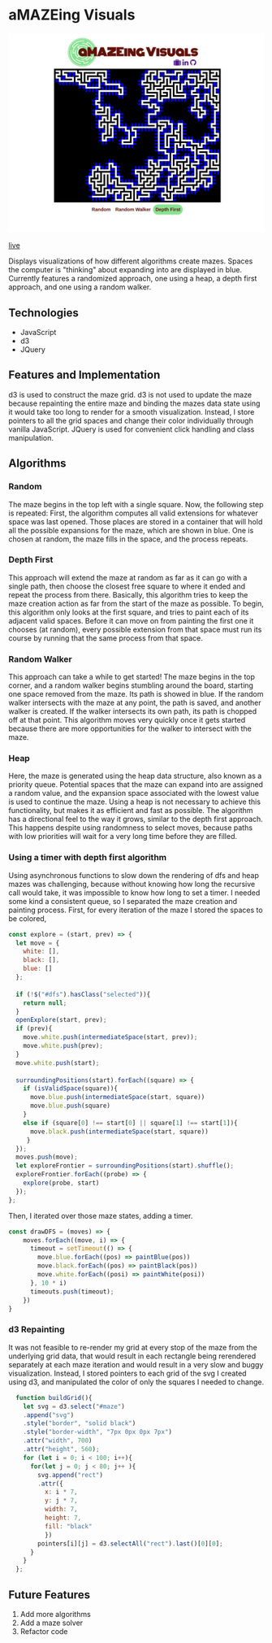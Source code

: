 # aMAZEing Visuals
![image](./images/maze.png)

[live](http://www.nathanvass.site/Maze_Visualization/)

Displays visualizations of how different algorithms create mazes. Spaces the computer is "thinking" about expanding into are displayed in blue. Currently features a randomized approach, one using a heap, a depth first approach, and one using a random walker.

## Technologies
- JavaScript
- d3
- JQuery

## Features and Implementation

d3 is used to construct the maze grid. d3 is not used to update the maze because repainting the entire maze and binding the mazes data state using it would take too long to render for a smooth visualization. Instead, I store pointers to all the grid spaces and change their color individually through vanilla JavaScript. JQuery is used for convenient click handling and class manipulation.

## Algorithms ##

### Random ###
The maze begins in the top left with a single square. Now, the following step is repeated:
First, the algorithm computes all valid extensions for whatever space was last opened. Those places are stored in a container that will
hold all the possible expansions for the maze, which are shown in blue. One is chosen at random, the maze fills
in the space, and the process repeats.
### Depth First ###
This approach will extend the maze at random as far as it can go with a single path, then choose
the closest free square to where it ended and repeat the process from there. Basically, this
algorithm tries to keep the maze creation action as far from the start of the maze as possible.
To begin, this algorithm only looks at the first square, and tries to paint each of its adjacent valid spaces.
Before it can move on from painting the first one it chooses (at random), every possible extension from that space must run its course by running that the same process from that space.
### Random Walker ###
This approach can take a while to get started! The maze begins in the top corner, and a random walker
begins stumbling around the board, starting one space removed from the maze. Its path is showed in blue.
If the random walker intersects with the maze at any point, the path is saved, and another walker is created.
If the walker intersects its own path, its path is chopped off at that point. This algorithm moves very quickly once it gets started
because there are more opportunities for the walker to intersect with the maze.
### Heap ###
Here, the maze is generated using the heap data structure, also known as a priority queue.
Potential spaces that the maze can expand into are assigned a random value, and the expansion space associated with the lowest value
is used to continue the maze. Using a heap is not necessary to achieve this functionality, but makes it as efficient and fast as possible.
The algorithm has a directional feel to the way it grows, similar to the depth first approach.
This happens despite using randomness to select moves, because paths with low priorities will wait for a very long time before they are filled.
### Using a timer with depth first algorithm ###

Using asynchronous functions to slow down the rendering of dfs and heap mazes was challenging, because without knowing how long the recursive call would take, it was impossible to know how long to set a timer. I needed some kind a consistent queue, so I separated the maze creation and painting process. First, for every iteration of the maze I stored the spaces to be colored,

```JavaScript
const explore = (start, prev) => {
  let move = {
    white: [],
    black: [],
    blue: []
  };

  if (!$("#dfs").hasClass("selected")){
    return null;
  }
  openExplore(start, prev);
  if (prev){
    move.white.push(intermediateSpace(start, prev));
    move.white.push(prev);
  }
  move.white.push(start);

  surroundingPositions(start).forEach((square) => {
    if (isValidSpace(square)){
      move.blue.push(intermediateSpace(start, square))
      move.blue.push(square)
    }
    else if (square[0] !== start[0] || square[1] !== start[1]){
      move.black.push(intermediateSpace(start, square))
     }
  });
  moves.push(move);
  let exploreFrontier = surroundingPositions(start).shuffle();
  exploreFrontier.forEach((probe) => {
    explore(probe, start)
  });
};
```

Then, I iterated over those maze states, adding a timer.

```JavaScript
const drawDFS = (moves) => {
    moves.forEach((move, i) => {
      timeout = setTimeout(() => {
        move.blue.forEach((pos) => paintBlue(pos))
        move.black.forEach((pos) => paintBlack(pos))
        move.white.forEach((posi) => paintWhite(posi))
      }, 10 * i)
      timeouts.push(timeout);
    })
}
```

### d3 Repainting
It was not feasible to re-render my grid at every stop of the maze from the underlying grid data, that would result in each rectangle being rerendered separately at each maze iteration and would result in a very slow and buggy visualization. Instead, I stored pointers to each grid of the svg I created using d3, and manipulated the color of only the squares I needed to change.

```JavaScript
  function buildGrid(){
    let svg = d3.select("#maze")
    .append("svg")
    .style("border", "solid black")
    .style("border-width", "7px 0px 0px 7px")
    .attr("width", 700)
    .attr("height", 560);
    for (let i = 0; i < 100; i++){
      for(let j = 0; j < 80; j++ ){
        svg.append("rect")
        .attr({
          x: i * 7,
          y: j * 7,
          width: 7,
          height: 7,
          fill: "black"
          })
        pointers[i][j] = d3.selectAll("rect").last()[0][0];
      }
    }
  };
```

## Future Features
1. Add more algorithms
2. Add a maze solver
3. Refactor code 
